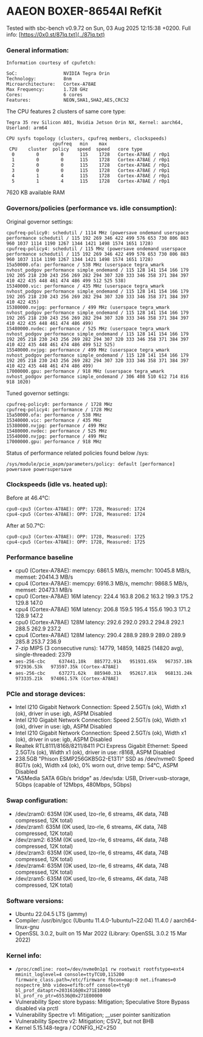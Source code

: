 # AAEON BOXER-8654AI RefKit
 
Tested with sbc-bench v0.9.72 on Sun, 03 Aug 2025 12:15:38 +0200. Full info: [https://0x0.st/87lq.txt](../87lq.txt)
 
### General information:
 
    Information courtesy of cpufetch:
    
    SoC:                 NVIDIA Tegra Orin
    Technology:          8nm
    Microarchitecture:   Cortex-A78AE
    Max Frequency:       1.728 GHz
    Cores:               6 cores
    Features:            NEON,SHA1,SHA2,AES,CRC32
    
The CPU features 2 clusters of same core type:
 
    Tegra 35 rev Silicon A01, Nvidia Jetson Orin NX, Kernel: aarch64, Userland: arm64
    
    CPU sysfs topology (clusters, cpufreq members, clockspeeds)
                     cpufreq   min    max
     CPU    cluster  policy   speed  speed   core type
      0        0        0      115    1728   Cortex-A78AE / r0p1
      1        0        0      115    1728   Cortex-A78AE / r0p1
      2        0        0      115    1728   Cortex-A78AE / r0p1
      3        0        0      115    1728   Cortex-A78AE / r0p1
      4        1        4      115    1728   Cortex-A78AE / r0p1
      5        1        4      115    1728   Cortex-A78AE / r0p1
 
7620 KB available RAM
 
### Governors/policies (performance vs. idle consumption):
 
Original governor settings:
 
    cpufreq-policy0: schedutil / 1114 MHz (powersave ondemand userspace performance schedutil / 115 192 269 346 422 499 576 653 730 806 883 960 1037 1114 1190 1267 1344 1421 1498 1574 1651 1728)
    cpufreq-policy4: schedutil / 115 MHz (powersave ondemand userspace performance schedutil / 115 192 269 346 422 499 576 653 730 806 883 960 1037 1114 1190 1267 1344 1421 1498 1574 1651 1728)
    15a50000.ofa: performance / 538 MHz (userspace tegra_wmark nvhost_podgov performance simple_ondemand / 115 128 141 154 166 179 192 205 218 230 243 256 269 282 294 307 320 333 346 358 371 384 397 410 422 435 448 461 474 486 499 512 525 538)
    15340000.vic: performance / 435 MHz (userspace tegra_wmark nvhost_podgov performance simple_ondemand / 115 128 141 154 166 179 192 205 218 230 243 256 269 282 294 307 320 333 346 358 371 384 397 410 422 435)
    15380000.nvjpg: performance / 499 MHz (userspace tegra_wmark nvhost_podgov performance simple_ondemand / 115 128 141 154 166 179 192 205 218 230 243 256 269 282 294 307 320 333 346 358 371 384 397 410 422 435 448 461 474 486 499)
    15480000.nvdec: performance / 525 MHz (userspace tegra_wmark nvhost_podgov performance simple_ondemand / 115 128 141 154 166 179 192 205 218 230 243 256 269 282 294 307 320 333 346 358 371 384 397 410 422 435 448 461 474 486 499 512 525)
    15540000.nvjpg: performance / 499 MHz (userspace tegra_wmark nvhost_podgov performance simple_ondemand / 115 128 141 154 166 179 192 205 218 230 243 256 269 282 294 307 320 333 346 358 371 384 397 410 422 435 448 461 474 486 499)
    17000000.gpu: performance / 918 MHz (userspace tegra_wmark nvhost_podgov performance simple_ondemand / 306 408 510 612 714 816 918 1020)
 
Tuned governor settings:
 
    cpufreq-policy0: performance / 1728 MHz
    cpufreq-policy4: performance / 1728 MHz
    15a50000.ofa: performance / 538 MHz
    15340000.vic: performance / 435 MHz
    15380000.nvjpg: performance / 499 MHz
    15480000.nvdec: performance / 525 MHz
    15540000.nvjpg: performance / 499 MHz
    17000000.gpu: performance / 918 MHz
 
Status of performance related policies found below /sys:
 
    /sys/module/pcie_aspm/parameters/policy: default [performance] powersave powersupersave
 
### Clockspeeds (idle vs. heated up):
 
Before at 46.4°C:
 
    cpu0-cpu3 (Cortex-A78AE): OPP: 1728, Measured: 1724 
    cpu4-cpu5 (Cortex-A78AE): OPP: 1728, Measured: 1724 
 
After at 50.7°C:
 
    cpu0-cpu3 (Cortex-A78AE): OPP: 1728, Measured: 1725 
    cpu4-cpu5 (Cortex-A78AE): OPP: 1728, Measured: 1725 
 
### Performance baseline
 
  * cpu0 (Cortex-A78AE): memcpy: 6861.5 MB/s, memchr: 10045.8 MB/s, memset: 20414.3 MB/s
  * cpu4 (Cortex-A78AE): memcpy: 6916.3 MB/s, memchr: 9868.5 MB/s, memset: 20473.1 MB/s
  * cpu0 (Cortex-A78AE) 16M latency: 224.4 163.8 206.2 163.2 199.3 175.2 129.8 147.0 
  * cpu4 (Cortex-A78AE) 16M latency: 206.8 159.5 195.4 155.6 190.3 171.2 128.9 147.2 
  * cpu0 (Cortex-A78AE) 128M latency: 292.6 292.0 293.2 294.8 292.1 288.5 262.9 237.2 
  * cpu4 (Cortex-A78AE) 128M latency: 290.4 288.9 289.9 289.0 289.9 285.8 253.7 236.9 
  * 7-zip MIPS (3 consecutive runs): 14779, 14859, 14825 (14820 avg), single-threaded: 2379
  * `aes-256-cbc     637441.10k   885772.91k   951931.65k   967357.10k   972936.53k   973597.35k (Cortex-A78AE)`
  * `aes-256-cbc     637271.62k   885940.31k   952617.81k   968131.24k   973335.21k   974061.57k (Cortex-A78AE)`
 
### PCIe and storage devices:
 
  * Intel I210 Gigabit Network Connection: Speed 2.5GT/s (ok), Width x1 (ok), driver in use: igb, ASPM Disabled
  * Intel I210 Gigabit Network Connection: Speed 2.5GT/s (ok), Width x1 (ok), driver in use: igb, ASPM Disabled
  * Intel I210 Gigabit Network Connection: Speed 2.5GT/s (ok), Width x1 (ok), driver in use: igb, ASPM Disabled
  * Realtek RTL8111/8168/8211/8411 PCI Express Gigabit Ethernet: Speed 2.5GT/s (ok), Width x1 (ok), driver in use: r8168, ASPM Disabled
  * 238.5GB "Phison ESMP256GKB5G2-E13TI" SSD as /dev/nvme0: Speed 8GT/s (ok), Width x4 (ok), 0% worn out, drive temp: 54°C, ASPM Disabled
  * "ASMedia SATA 6Gb/s bridge" as /dev/sda: USB, Driver=usb-storage, 5Gbps (capable of 12Mbps, 480Mbps, 5Gbps)
 
### Swap configuration:
 
  * /dev/zram0: 635M (0K used, lzo-rle, 6 streams, 4K data, 74B compressed, 12K total)
  * /dev/zram1: 635M (0K used, lzo-rle, 6 streams, 4K data, 74B compressed, 12K total)
  * /dev/zram2: 635M (0K used, lzo-rle, 6 streams, 4K data, 74B compressed, 12K total)
  * /dev/zram3: 635M (0K used, lzo-rle, 6 streams, 4K data, 74B compressed, 12K total)
  * /dev/zram4: 635M (0K used, lzo-rle, 6 streams, 4K data, 74B compressed, 12K total)
  * /dev/zram5: 635M (0K used, lzo-rle, 6 streams, 4K data, 74B compressed, 12K total)
 
### Software versions:
 
  * Ubuntu 22.04.5 LTS (jammy)
  * Compiler: /usr/bin/gcc (Ubuntu 11.4.0-1ubuntu1~22.04) 11.4.0 / aarch64-linux-gnu
  * OpenSSL 3.0.2, built on 15 Mar 2022 (Library: OpenSSL 3.0.2 15 Mar 2022)    
 
### Kernel info:
 
  * `/proc/cmdline: root=/dev/nvme0n1p1 rw rootwait rootfstype=ext4 mminit_loglevel=4 console=ttyTCU0,115200 firmware_class.path=/etc/firmware fbcon=map:0 net.ifnames=0 nospectre_bhb video=efifb:off console=tty0 bl_prof_dataptr=2031616@0x271E10000 bl_prof_ro_ptr=65536@0x271E00000 `
  * Vulnerability Spec store bypass:    Mitigation; Speculative Store Bypass disabled via prctl
  * Vulnerability Spectre v1:           Mitigation; __user pointer sanitization
  * Vulnerability Spectre v2:           Mitigation; CSV2, but not BHB
  * Kernel 5.15.148-tegra / CONFIG_HZ=250